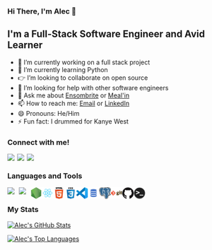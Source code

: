 
### Hi There, I'm Alec 👋

## I'm a Full-Stack Software Engineer and Avid Learner
- 🔭 I’m currently working on a full stack project
- 🌱 I’m currently learning Python
- 👉 I’m looking to collaborate on open source
- 🤔 I’m looking for help with other software engineers
- 💬 Ask me about [Ensombrite](https://ensombrite.herokuapp.com/#/) or [Meal'in](https://meal-in.herokuapp.com/#/)
- 📫 How to reach me: [Email](mailto:alecchoy@gmail.com) or [LinkedIn](https://www.linkedin.com/in/alec-choy-387aab13b/)
- 😄 Pronouns: He/Him
- ⚡ Fun fact: I drummed for Kanye West

### **Connect with me!**
[<img align="left" width="22px" background-color="white" src="https://cdn.jsdelivr.net/npm/simple-icons@v3/icons/linkedin.svg" />][linkedin]
[<img align="left" width="22px" background-color="white" src="https://cdn.jsdelivr.net/npm/simple-icons@3.13.0/icons/angellist.svg" />][angellist]
[<img align="left" width="22px" background-color="white" src="https://cdn.jsdelivr.net/npm/simple-icons@3.13.0/icons/gmail.svg" />][email]

<br>

### **Languages and Tools**
<img align="left" width="26px" src="https://raw.githubusercontent.com/jmnote/z-icons/master/svg/ruby.svg" />
<img align="left" width="26px" src="https://raw.githubusercontent.com/jmnote/z-icons/master/svg/javascript.svg" />
<img align="left" width="26px" src="https://raw.githubusercontent.com/github/explore/80688e429a7d4ef2fca1e82350fe8e3517d3494d/topics/nodejs/nodejs.png" />
<img align="left" width="26px" src="https://raw.githubusercontent.com/github/explore/80688e429a7d4ef2fca1e82350fe8e3517d3494d/topics/react/react.png" />
<img align="left" width="26px" src="https://raw.githubusercontent.com/github/explore/80688e429a7d4ef2fca1e82350fe8e3517d3494d/topics/html/html.png" />
<img align="left" width="26px" src="https://raw.githubusercontent.com/github/explore/80688e429a7d4ef2fca1e82350fe8e3517d3494d/topics/css/css.png" />
<img align="left" width="26px" src="https://raw.githubusercontent.com/github/explore/80688e429a7d4ef2fca1e82350fe8e3517d3494d/topics/visual-studio-code/visual-studio-code.png" />
<img align="left" width="26px" src="https://raw.githubusercontent.com/github/explore/80688e429a7d4ef2fca1e82350fe8e3517d3494d/topics/sql/sql.png" />
<img align="left" width="26px" src="https://raw.githubusercontent.com/github/explore/80688e429a7d4ef2fca1e82350fe8e3517d3494d/topics/postgresql/postgresql.png" />
<img align="left" width="26px" src="https://raw.githubusercontent.com/github/explore/80688e429a7d4ef2fca1e82350fe8e3517d3494d/topics/git/git.png" />
<img align="left" width="26px" src="https://raw.githubusercontent.com/github/explore/78df643247d429f6cc873026c0622819ad797942/topics/github/github.png" />
<img align="left" width="26px" src="https://raw.githubusercontent.com/github/explore/80688e429a7d4ef2fca1e82350fe8e3517d3494d/topics/terminal/terminal.png" />

<br>

### **My Stats**

[![Alec's GitHub Stats](https://github-readme-stats.vercel.app/api?username=Alecchoy&show_icons=true&count_private=true)](https://github.com/Alecchoy/github-readme-stats)

[![Alec's Top Languages](https://github-readme-stats.vercel.app/api/top-langs/?username=Alecchoy)](https://github.com/Alecchoy/github-readme-stats)

[linkedin]: https://www.linkedin.com/in/alec-choy-387aab13b/
[angellist]: https://angel.co/u/alec-choy
[email]: mailto:alecchoy@gmail.com
